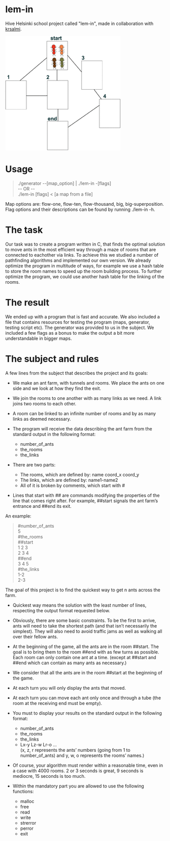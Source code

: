 # lem-in
Hive Helsinki school project called "lem-in", made in collaboration with [krsalmi](https://github.com/krsalmi).


<img src="/resources/example.gif" width="363px" height="359px"/>

# Usage
> ./generator --[map_option] | ./lem-in -[flags] \
-- OR -- \
> ./lem-in [flags] < [a map from a file]

Map options are: flow-one, flow-ten, flow-thousand, big, big-superposition. \
Flag options and their descriptions can be found by running ./lem-in -h.

# The task
Our task was to create a program written in C, that finds the optimal solution to move ants in the most efficient way
through a maze of rooms that are connected to eachother via links. To achieve this we studied a number
of pathfinding algorithms and implemented our own version. We already optimize the program in multitude of ways,
for example we use a hash table to store the room names to speed up the room building process. To further optimize
the program, we could use another hash table for the linking of the rooms.

# The result
We ended up with a program that is fast and accurate. We also included a file that contains resources
for testing the program (maps, generator, testing script etc). The generator was provided to us in the subject.
We included a few flags as a bonus to make the output a bit more understandable in bigger maps.

# The subject and rules
A few lines from the subject that describes the project and its goals:

- We make an ant farm, with tunnels and rooms. We place the ants on one side
  and we look at how they find the exit.

- We join the rooms to one another with as many links as we need. A link joins
  two rooms to each other.

- A room can be linked to an infinite number of rooms and by as many links 
  as deemed necessary.
  
- The program will receive the data describing the ant farm from the standard
  output in the following format:
    * number_of_ants
    * the_rooms
    * the_links

- There are two parts:
  * The rooms, which are defined by: name coord_x coord_y
  * The links, which are defined by: name1-name2
  * All of it is broken by comments, which start with #

- Lines that start with ## are commands modifying the properties of the line
  that comes right after. For example, ##start signals the ant farm’s entrance
  and ##end its exit.

An example:
>#number_of_ants \
>5 \
>#the_rooms \
>##start \
>1 2 3 \
>2 3 4 \
>##end \
>3 4 5 \
>#the_links \
>1-2 \
>2-3

The goal of this project is to find the quickest way to get n ants across the farm.
- Quickest way means the solution with the least number of lines, respecting the
  output format requested below.
- Obviously, there are some basic constraints. To be the first to arrive, ants will need
  to take the shortest path (and that isn’t necessarily the simplest). They will also
  need to avoid traffic jams as well as walking all over their fellow ants.
- At the beginning of the game, all the ants are in the room ##start. The goal is
  to bring them to the room ##end with as few turns as possible. Each room can
  only contain one ant at a time. (except at ##start and ##end which can contain
  as many ants as necessary.)
- We consider that all the ants are in the room ##start at the beginning of the game.
- At each turn you will only display the ants that moved.
- At each turn you can move each ant only once and through a tube (the room at
  the receiving end must be empty).
- You must to display your results on the standard output in the following format:
    * number_of_ants
    * the_rooms
    * the_links
    * Lx-y Lz-w Lr-o ... \
    (x, z, r represents the ants’ numbers (going from 1 to number_of_ants) and y,
     w, o represents the rooms’ names.)
- Of course, your algorithm must render within a reasonable time, even in a case with
  4000 rooms. 2 or 3 seconds is great, 9 seconds is mediocre, 15 seconds is too much.

- Within the mandatory part you are allowed to use the following functions:
  * malloc
  * free
  * read
  * write
  * strerror
  * perror
  * exit
